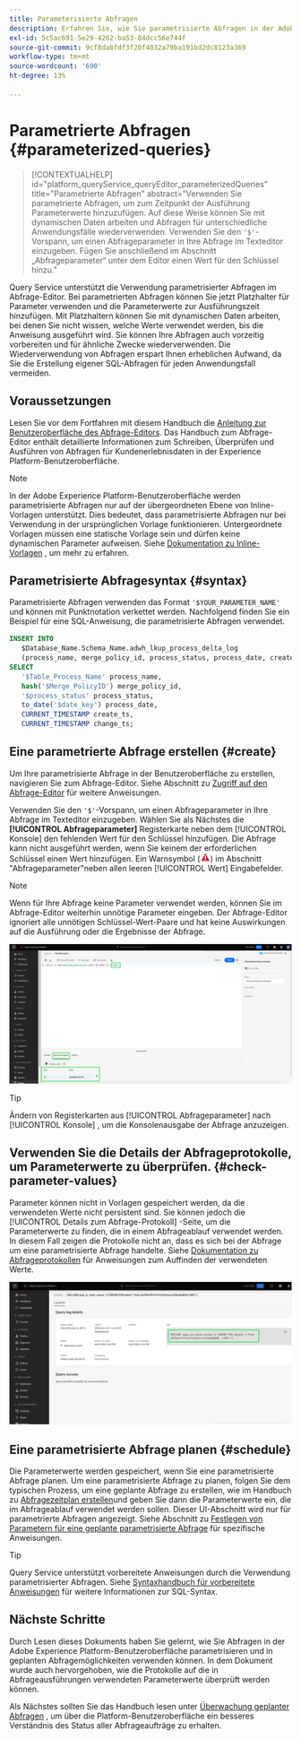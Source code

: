 ```yaml
---
title: Parameterisierte Abfragen
description: Erfahren Sie, wie Sie parametrisierte Abfragen in der Adobe Experience Platform-Benutzeroberfläche verwenden.
exl-id: 5c5ac691-5e29-4262-ba53-84dcc56e744f
source-git-commit: 9cf8dabfdf3f20f4032a79ba191bd2dc8123a369
workflow-type: tm+mt
source-wordcount: '690'
ht-degree: 13%

---
```


# Parametrierte Abfragen {#parameterized-queries}

>[!CONTEXTUALHELP]
>id="platform_queryService_queryEditor_parameterizedQueries"
>title="Parametrierte Abfragen"
>abstract="Verwenden Sie parametrierte Abfragen, um zum Zeitpunkt der Ausführung Parameterwerte hinzuzufügen. Auf diese Weise können Sie mit dynamischen Daten arbeiten und Abfragen für unterschiedliche Anwendungsfälle wiederverwenden. Verwenden Sie den `'$'`-Vorspann, um einen Abfrageparameter in Ihre Abfrage im Texteditor einzugeben. Fügen Sie anschließend im Abschnitt „Abfrageparameter“ unter dem Editor einen Wert für den Schlüssel hinzu."

Query Service unterstützt die Verwendung parametrisierter Abfragen im Abfrage-Editor. Bei parametrierten Abfragen können Sie jetzt Platzhalter für Parameter verwenden und die Parameterwerte zur Ausführungszeit hinzufügen. Mit Platzhaltern können Sie mit dynamischen Daten arbeiten, bei denen Sie nicht wissen, welche Werte verwendet werden, bis die Anweisung ausgeführt wird. Sie können Ihre Abfragen auch vorzeitig vorbereiten und für ähnliche Zwecke wiederverwenden. Die Wiederverwendung von Abfragen erspart Ihnen erheblichen Aufwand, da Sie die Erstellung eigener SQL-Abfragen für jeden Anwendungsfall vermeiden.

## Voraussetzungen

Lesen Sie vor dem Fortfahren mit diesem Handbuch die [Anleitung zur Benutzeroberfläche des Abfrage-Editors](./user-guide.md). Das Handbuch zum Abfrage-Editor enthält detaillierte Informationen zum Schreiben, Überprüfen und Ausführen von Abfragen für Kundenerlebnisdaten in der Experience Platform-Benutzeroberfläche.

>[!NOTE]
>
>In der Adobe Experience Platform-Benutzeroberfläche werden parametrisierte Abfragen nur auf der übergeordneten Ebene von Inline-Vorlagen unterstützt. Dies bedeutet, dass parametrisierte Abfragen nur bei Verwendung in der ursprünglichen Vorlage funktionieren. Untergeordnete Vorlagen müssen eine statische Vorlage sein und dürfen keine dynamischen Parameter aufweisen. Siehe [Dokumentation zu Inline-Vorlagen](../key-concepts/inline-templates.md) , um mehr zu erfahren.

## Parametrisierte Abfragesyntax {#syntax}

Parametrisierte Abfragen verwenden das Format `'$YOUR_PARAMETER_NAME'` und können mit Punktnotation verkettet werden. Nachfolgend finden Sie ein Beispiel für eine SQL-Anweisung, die parametrisierte Abfragen verwendet.

```sql
INSERT INTO
   $Database_Name.Schema_Name.adwh_lkup_process_delta_log
   (process_name, merge_policy_id, process_status, process_date, create_ts, change_ts)
SELECT
   '$Table_Process_Name' process_name,
   hash('$Merge_PolicyID') merge_policy_id,
   '$process_status' process_status,
   to_date('$date_key') process_date,
   CURRENT_TIMESTAMP create_ts,
   CURRENT_TIMESTAMP change_ts;
```

## Eine parametrierte Abfrage erstellen {#create}

Um Ihre parametrisierte Abfrage in der Benutzeroberfläche zu erstellen, navigieren Sie zum Abfrage-Editor. Siehe Abschnitt zu [Zugriff auf den Abfrage-Editor](./user-guide.md#accessing-query-editor) für weitere Anweisungen.

Verwenden Sie den `'$'`-Vorspann, um einen Abfrageparameter in Ihre Abfrage im Texteditor einzugeben. Wählen Sie als Nächstes die **[!UICONTROL Abfrageparameter]** Registerkarte neben dem [!UICONTROL Konsole] den fehlenden Wert für den Schlüssel hinzufügen. Die Abfrage kann nicht ausgeführt werden, wenn Sie keinem der erforderlichen Schlüssel einen Wert hinzufügen. Ein Warnsymbol (![Ein Warnsymbol.](../images/ui/parameterized-queries/alert-icon.png)) im Abschnitt &quot;Abfrageparameter&quot;neben allen leeren [!UICONTROL Wert] Eingabefelder.

>[!NOTE]
>
>Wenn für Ihre Abfrage keine Parameter verwendet werden, können Sie im Abfrage-Editor weiterhin unnötige Parameter eingeben. Der Abfrage-Editor ignoriert alle unnötigen Schlüssel-Wert-Paare und hat keine Auswirkungen auf die Ausführung oder die Ergebnisse der Abfrage.

![Der Abfrage-Editor mit einer parametrisierten Abfrage und der Abschnitt Abfrageparameter wurden hervorgehoben.](../images/ui/parameterized-queries/parameterized-query.png)

>[!TIP]
>
>Ändern von Registerkarten aus [!UICONTROL Abfrageparameter] nach [!UICONTROL Konsole] , um die Konsolenausgabe der Abfrage anzuzeigen.

## Verwenden Sie die Details der Abfrageprotokolle, um Parameterwerte zu überprüfen. {#check-parameter-values}

Parameter können nicht in Vorlagen gespeichert werden, da die verwendeten Werte nicht persistent sind. Sie können jedoch die [!UICONTROL Details zum Abfrage-Protokoll] -Seite, um die Parameterwerte zu finden, die in einem Abfrageablauf verwendet werden. In diesem Fall zeigen die Protokolle nicht an, dass es sich bei der Abfrage um eine parametrisierte Abfrage handelte. Siehe [Dokumentation zu Abfrageprotokollen](./query-logs.md) für Anweisungen zum Auffinden der verwendeten Werte.

![Die Ansicht der Abfrageprotokolle mit der SQL-Adresse einer parametrisierten Abfrage, die im Detailabschnitt hervorgehoben ist.](../images/ui/parameterized-queries/parameterized-query-logs.png)

<!-- improve screenshot above ^ I am waiting for a scheduled run to complete -->

## Eine parametrisierte Abfrage planen {#schedule}

Die Parameterwerte werden gespeichert, wenn Sie eine parametrisierte Abfrage planen. Um eine parametrisierte Abfrage zu planen, folgen Sie dem typischen Prozess, um eine geplante Abfrage zu erstellen, wie im Handbuch zu [Abfragezeitplan erstellen](./query-schedules.md#create-schedule)und geben Sie dann die Parameterwerte ein, die im Abfrageablauf verwendet werden sollen. Dieser UI-Abschnitt wird nur für parametrierte Abfragen angezeigt. Siehe Abschnitt zu [Festlegen von Parametern für eine geplante parametrisierte Abfrage](./query-schedules.md#set-parameters) für spezifische Anweisungen.

>[!TIP]
>
>Query Service unterstützt vorbereitete Anweisungen durch die Verwendung parametrisierter Abfragen. Siehe [Syntaxhandbuch für vorbereitete Anweisungen](../sql/prepared-statements.md) für weitere Informationen zur SQL-Syntax.

## Nächste Schritte

Durch Lesen dieses Dokuments haben Sie gelernt, wie Sie Abfragen in der Adobe Experience Platform-Benutzeroberfläche parametrisieren und in geplanten Abfragemöglichkeiten verwenden können. In dem Dokument wurde auch hervorgehoben, wie die Protokolle auf die in Abfrageausführungen verwendeten Parameterwerte überprüft werden können.

Als Nächstes sollten Sie das Handbuch lesen unter [Überwachung geplanter Abfragen](./monitor-queries.md) , um über die Platform-Benutzeroberfläche ein besseres Verständnis des Status aller Abfrageaufträge zu erhalten.
